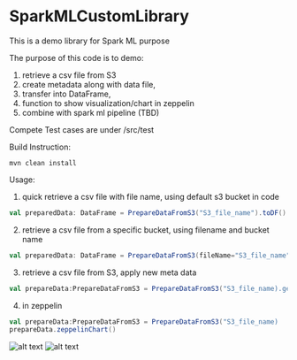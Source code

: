 # SparkMLCustomLibrary
This is a demo library for Spark ML purpose

The purpose of this code is to demo:
1. retrieve a csv file from S3
2. create metadata along with data file,
3. transfer into DataFrame,
4. function to show visualization/chart in zeppelin 
5. combine with spark ml pipeline (TBD)

Compete Test cases are under /src/test

Build Instruction:
```
mvn clean install
```

Usage: 

1. quick retrieve a csv file with file name, using default s3 bucket in code
```scala
val preparedData: DataFrame = PrepareDataFromS3("S3_file_name").toDF() 
```

2. retrieve a csv file from a specific bucket, using filename and bucket name
```scala
val preparedData: DataFrame = PrepareDataFromS3(fileName="S3_file_name", bucket="bucket_name").toDF() //use specific s3 bucket
```

3. retrieve a csv file from S3, apply new meta data
```scala
val prepareData:PrepareDataFromS3 = PrepareDataFromS3("S3_file_name).getAndApplyMeta("new meta data")
```

4. in zeppelin
```scala
val prepareData:PrepareDataFromS3 = PrepareDataFromS3("S3_file_name)
prepareData.zeppelinChart()
```
![alt text](https://github.com/snowf0x/SparkMLCustomLibrary/blob/master/resource/readme_image_chart1.PNG)
![alt text](https://github.com/snowf0x/SparkMLCustomLibrary/blob/master/resource/readme_image_chart2.PNG)
